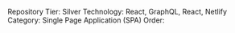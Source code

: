 Repository Tier: Silver
Technology: React, GraphQL, React, Netlify
Category: Single Page Application (SPA)
Order:

<!---
- This file connects this repository to the PRG guideline and categorization system.

- NOTE: Include this file in your root, docs/, or github/ folders for this repo to properly connect to your PRG system.
- NOTE: Private repositories will not be included in the PRG system. To include a private repository or an external project outside of GitHub, add them to the `categories/project_tier_table_private.md` table manually following the repos that are already in there as a template.

- Repository Tier: Gold, Silver, or Bronze (required for PRG)
- Technologies: List the technologies used to build your project here (optional)
- Category: List categories for your project here (optional)
- Order: By default, repos are ranked by Tier, then Create Date, but you can also add an integer (1, 2, 12, etc.) to sort in between Tier and Create Date (optional)

- Visit https://github.com/scottgriv/PRG-Personal-Repository-Guidelines for more details.
-->